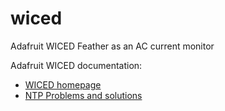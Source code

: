 # wiced
Adafruit WICED Feather as an AC current monitor



Adafruit WICED documentation:
* [WICED homepage](https://learn.adafruit.com/introducing-the-adafruit-wiced-feather-wifi)
* [NTP Problems and solutions](https://forums.adafruit.com/viewtopic.php?f=57&t=109493&start=0)
